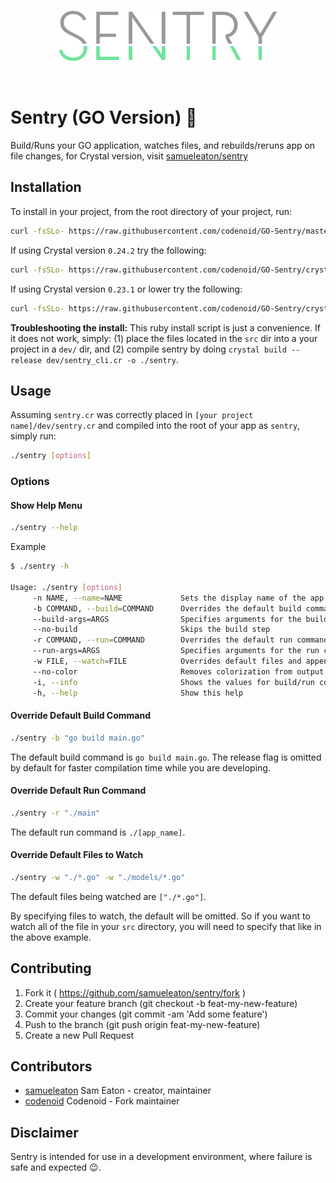 <br>
<p align="center">
<img width="350" title="cubbie" alt="cubbie!" src="https://raw.githubusercontent.com/samueleaton/design/master/sentry.png">
</p>
<br>

# Sentry (GO Version) 🤖

Build/Runs your GO application, watches files, and rebuilds/reruns app on file changes, for Crystal version, visit [samueleaton/sentry](https://github.com/samueleaton/sentry)

## Installation

To install in your project, from the root directory of your project, run:
```bash
curl -fsSLo- https://raw.githubusercontent.com/codenoid/GO-Sentry/master/install.cr | crystal eval
```

If using Crystal version `0.24.2` try the following:
```bash
curl -fsSLo- https://raw.githubusercontent.com/codenoid/GO-Sentry/crystal-v0.24.2/install.cr | crystal eval
```

If using Crystal version `0.23.1` or lower try the following:
```bash
curl -fsSLo- https://raw.githubusercontent.com/codenoid/GO-Sentry/crystal-v0.23.1/install.cr | crystal eval
```

**Troubleshooting the install:** This ruby install script is just a convenience. If it does not work, simply: (1) place the files located in the `src` dir into a your project in a `dev/` dir, and (2) compile sentry by doing `crystal build --release dev/sentry_cli.cr -o ./sentry`.

## Usage

Assuming `sentry.cr` was correctly placed in `[your project name]/dev/sentry.cr` and compiled into the root of your app as `sentry`, simply run:

```bash
./sentry [options]
```

### Options

#### Show Help Menu

```bash
./sentry --help
```

Example
```bash
$ ./sentry -h

Usage: ./sentry [options]
     -n NAME, --name=NAME             Sets the display name of the app process (default name: <your_app_here>)
     -b COMMAND, --build=COMMAND      Overrides the default build command
     --build-args=ARGS                Specifies arguments for the build command
     --no-build                       Skips the build step
     -r COMMAND, --run=COMMAND        Overrides the default run command
     --run-args=ARGS                  Specifies arguments for the run command
     -w FILE, --watch=FILE            Overrides default files and appends to list of watched files
     --no-color                       Removes colorization from output
     -i, --info                       Shows the values for build/run commands, build/run args, and watched files
     -h, --help                       Show this help
```

#### Override Default Build Command

```bash
./sentry -b "go build main.go"
```

The default build command is `go build main.go`. The release flag is omitted by default for faster compilation time while you are developing.

#### Override Default Run Command

```bash
./sentry -r "./main"
```

The default run command is `./[app_name]`.

#### Override Default Files to Watch

```bash
./sentry -w "./*.go" -w "./models/*.go"
```

The default files being watched are `["./*.go"]`.

By specifying files to watch, the default will be omitted. So if you want to watch all of the file in your `src` directory, you will need to specify that like in the above example.

## Contributing

1. Fork it ( https://github.com/samueleaton/sentry/fork )
2. Create your feature branch (git checkout -b feat-my-new-feature)
3. Commit your changes (git commit -am 'Add some feature')
4. Push to the branch (git push origin feat-my-new-feature)
5. Create a new Pull Request

## Contributors

- [samueleaton](https://github.com/samueleaton) Sam Eaton - creator, maintainer
- [codenoid](https://github.com/codenoid) Codenoid - Fork maintainer

## Disclaimer

Sentry is intended for use in a development environment, where failure is safe and expected 😉.
